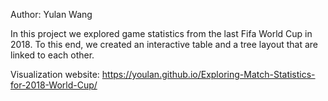 Author: Yulan Wang

In this project we explored game statistics from the last Fifa World Cup in 2018. To this end, we created an interactive table and a tree layout that are linked to each other.

Visualization website:
https://youlan.github.io/Exploring-Match-Statistics-for-2018-World-Cup/

